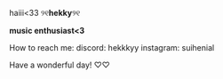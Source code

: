 haiii<33
୨୧**hekky**୨୧
          
**music enthusiast<3**

How to reach me:
discord: hekkkyy
instagram: suihenial

Have a wonderful day! ♡♡
